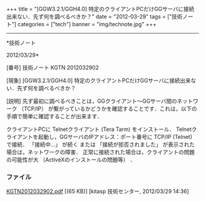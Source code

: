 ﻿+++
title = "[GGW3.2.1/GGH4.0] 特定のクライアントPCだけGGサーバに接続出来ない．先ず何を調べるべきか？"
date = "2012-03-29"
tags = ["技術ノート"]
categories = ["tech"]
banner = "img/technote.jpg"
+++

-----------------------------------------------------------------------------------------------------------------------------

*技術ノート

2012/03/29*


[番号]
技術ノート KGTN 2012032902

[現象]
[GGW3.2.1/GGH4.0]
特定のクライアントPCだけGGサーバに接続出来ない．先ず何を調べるべきか？

[説明]
先ず最初に調べるべきことは，GGクライアント〜GGサーバ間のネットワーク
（TCP/IP）
が繋がっているかどうかを確認することです．これは，以下の手順で簡単に確認することが出来ます．

クライアントPCに Telnetクライアント (Tera Tarm) をインストール．
Telnetクライアントを起動し，GGサーバのIPアドレス：ポート番号に TCP/IP
(Telnet) で接続．
「接続中...」 が続く または 「接続が拒否されました」
が表示された場合は，ネットワークの障害．
正常に接続された場合は，クライアントの問題の可能性が大
（ActiveXのインストールの問題等） ．


### ファイル

 
 


[KGTN2012032902.pdf](http://techreport.kitasp.net/attachments/download/872/KGTN2012032902.pdf)
 [(65 KB)] [kitasp 技術センター, 2012/03/29
14:36]


 


 

